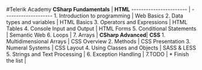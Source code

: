 #Telerik Academy
**CSharp Fundamentals** | **HTML**
----------------------- | --------------------
	1. Introduction to programming | Web Basics
	2. Data types and variables | HTML Basics
	3. Operators and Expressions | HTML Tables
	4. Console Input and Output | HTML Forms
	5. Conditional Statements | Semantic Web
	6. Loops |
	7. Arrays |
**CSharp Advanced**| **CSS**
	1. Multidimensional Arrays | CSS Overview
	2. Methods | CSS Presentation
	3. Numeral Systems | CSS Layout
	4. Using Classes and Objects | SASS & LESS
	5. Strings and Text Processing | 
	6. Exception Handling |
	7.TODO |
		* Finish the list |